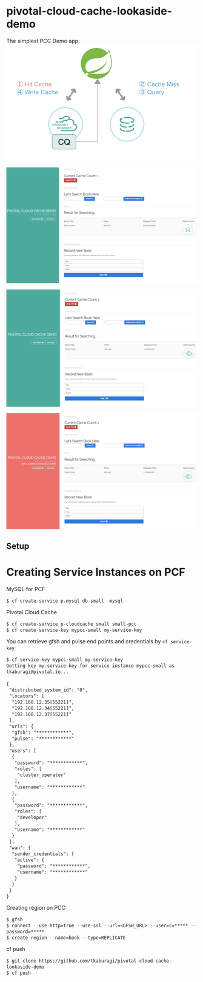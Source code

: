 # pivotal-cloud-cache-lookaside-demo
The simplest PCC Demo app.
![](https://github.com/tkaburagi/pivotal-cloud-cache-lookaside-demo/blob/master/0.png)


![](https://github.com/tkaburagi/pivotal-cloud-cache-lookaside-demo/blob/master/1.png)

![](https://github.com/tkaburagi/pivotal-cloud-cache-lookaside-demo/blob/master/2.png)

![](https://github.com/tkaburagi/pivotal-cloud-cache-lookaside-demo/blob/master/3.png)


## Setup
# Creating Service Instances on PCF

MySQL for PCF
```console
$ cf create-service p.mysql db-small  mysql
```

Pivotal Cloud Cache
```console
$ cf create-service p-cloudcache small small-pcc
$ cf create-service-key mypcc-small my-service-key
```

You can retrieve gfsh and pulse end points and credentials by `cf service-key`
```console
$ cf service-key mypcc-small my-service-key
Getting key my-service-key for service instance mypcc-small as tkaburagi@pivotal.io...

{
 "distributed_system_id": "0",
 "locators": [
  "192.168.12.35[55221]",
  "192.168.12.34[55221]",
  "192.168.12.37[55221]"
 ],
 "urls": {
  "gfsh": "************",
  "pulse": "************"
 },
 "users": [
  {
   "password": "************",
   "roles": [
    "cluster_operator"
   ],
   "username": "************"
  },
  {
   "password": "************",
   "roles": [
    "developer"
   ],
   "username": "************"
  }
 ],
 "wan": {
  "sender_credentials": {
   "active": {
    "password": "************",
    "username": "************"
   }
  }
 }
}
```

Creating region on PCC
```console
$ gfsh
$ connect --use-http=true --use-ssl --url=<GFSH_URL> --user=c=***** --password=*****
$ create region --name=book --type=REPLICATE
```

cf push
```console
$ git clone https://github.com/tkaburagi/pivotal-cloud-cache-lookaside-demo
$ cf push
```
